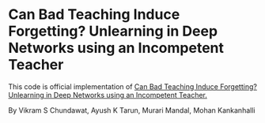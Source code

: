 # Can Bad Teaching Induce Forgetting? Unlearning in Deep Networks using an Incompetent Teacher

This code is official implementation of [Can Bad Teaching Induce Forgetting? Unlearning in Deep Networks using an Incompetent Teacher.](https://arxiv.org/abs/2205.08096)

By Vikram S Chundawat, Ayush K Tarun, Murari Mandal, Mohan Kankanhalli 
